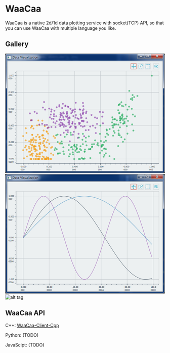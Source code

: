 # WaaCaa
WaaCaa is a native 2d/1d data plotting service with socket(TCP) API, so that you can use WaaCaa with multiple language you like.


## Gallery
![alt tag](doc/readme_dots.png)
![alt tag](doc/readme_lines.png)
![alt tag](doc/readme_mouse_action.gif)


## WaaCaa API
C++: [WaaCaa-Client-Cpp](https://github.com/ImplFancy/WaaCaa-Client-Cpp)

Python: (TODO)

JavaScipt: (TODO)
